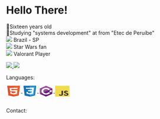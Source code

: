 
<h1 style="display: inline_block">Hello There!</h1> 


  👦Sixteen years old
  <br>
  🏫Studying "systems development" at from "Etec de Peruíbe"
  <br>
  <img height="16px" src="https://emojitool.com/img/facebook/13.1/flag-brazil-687.png"> Brazil - SP
  <br>
  <img height="16px" src="https://img.icons8.com/color/48/000000/lightsaber.png"/> Star Wars fan
  <br>
  <img height="16px" src="https://img.icons8.com/color/48/000000/valorant.png"/> Valorant Player

<div>
  <a href="https://github.com/Apolloyy">
  <img height="160em" src="https://github-readme-stats.vercel.app/api?username=Apolloyy&show_icons=true&theme=merko&include_all_commits=true&count_private=false"/>
  
  <img height="160em" src="https://github-readme-stats.vercel.app/api/top-langs/?username=Apolloyy&layout=compact&langs_count=7&theme=merko">
</div>

   </a>Languages:
<div style="display: inline_block">
<a href="https://github.com/Apolloyy">
<img align="center" alt="Apollo-HTML" height="30" width="40" src="https://raw.githubusercontent.com/devicons/devicon/master/icons/html5/html5-original.svg">
<img align="center" alt="Apollo-CSS" height="30" width="40" src="https://raw.githubusercontent.com/devicons/devicon/master/icons/css3/css3-original.svg">
<img align="center" alt="Apollo-C#" height="30" width="40" src="https://raw.githubusercontent.com/devicons/devicon/master/icons/csharp/csharp-original.svg">
<img align="center" alt="Apollo-js" height="30" width="40" src="https://raw.githubusercontent.com/devicons/devicon/master/icons/javascript/javascript-original.svg">
</a>
</div>

 ##
  Contact:
  

